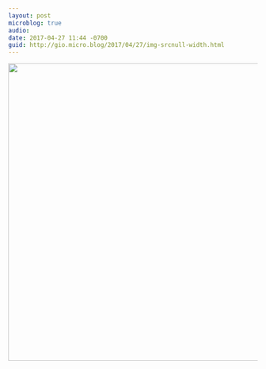 ```yaml
---
layout: post
microblog: true
audio: 
date: 2017-04-27 11:44 -0700
guid: http://gio.micro.blog/2017/04/27/img-srcnull-width.html
---
```

<img src="(null)" width="600" height="600" style="height: auto" />
